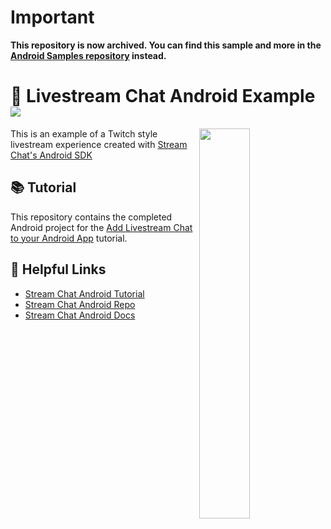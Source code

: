 # Important
**This repository is now archived. You can find this sample and more in the [Android Samples repository](https://github.com/GetStream/Android-Samples) instead.**

# 💬 Livestream Chat Android Example [![](https://img.shields.io/twitter/url?url=https%3A%2F%2Fgithub.com%2FGetStream%2Fsign-in-with-apple-swift-example)](https://twitter.com/intent/tweet?text=Want%20to%20implement%20Livestream%20Chat%20in%20your%20Android%20app%3F%20Learn%20how%3A&url=https%3A%2F%2Fgithub.com%2FGetStream%2Flivestream-chat-android-example)

<img align="right" src="https://i.imgur.com/tFa1Ky2.gif" width="40%" />

This is an example of a Twitch style livestream experience created with [Stream Chat's Android SDK](https://github.com/GetStream/stream-chat-android)

## 📚 Tutorial

This repository contains the completed Android project for the [Add Livestream Chat to your Android App](https://getstream.io/blog/add-livestream-chat-to-your-android-app/) tutorial.


## 🔗 Helpful Links

- [Stream Chat Android Tutorial](https://getstream.io/tutorials/android-chat/)
- [Stream Chat Android Repo](https://github.com/GetStream/stream-chat-android)
- [Stream Chat Android Docs](http://getstream.io/chat/docs?language=kotlin)
